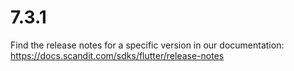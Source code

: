 
# 7.3.1

Find the release notes for a specific version in our documentation: https://docs.scandit.com/sdks/flutter/release-notes
